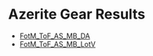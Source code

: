 # Azerite Gear Results

- [FotM_ToF_AS_MB_DA](Results_DA.md)
- [FotM_ToF_AS_MB_LotV](Results_LotV.md)
